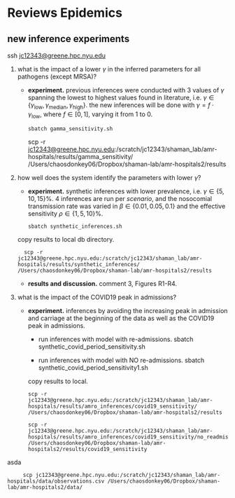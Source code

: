 # Reviews Epidemics

## new inference experiments

ssh jc12343@greene.hpc.nyu.edu

1. what is the impact of a lower $\gamma$ in the inferred parameters for all pathogens (except MRSA)?
   - **experiment.** previous inferences were conducted with 3 values of $\gamma$ spanning the lowest to highest values found in literature, i.e. $\gamma \in \{\gamma_{\text{low}},\gamma_{\text{median}},\gamma_{\text{high}}\}$. the new inferences will be done with $\gamma=f\cdot \gamma_{\text{low}}$, where $f \in [0,1]$, varying it from $1$ to $0$.

         sbatch gamma_sensitivity.sh

      scp -r jc12343@greene.hpc.nyu.edu:/scratch/jc12343/shaman_lab/amr-hospitals/results/gamma_sensitivity/ /Users/chaosdonkey06/Dropbox/shaman-lab/amr-hospitals2/results

2. how well does the system identify the parameters with lower $\gamma$?
   - **experiment.** synthetic inferences with lower prevalence, i.e. $\gamma\in \{5, 10, 15 \}\%$. 4 inferences are run per *scenario*, and the nosocomial transmission rate was varied in $\beta \in \{0.01, 0.05, 0.1\}$ and the effective sensitivity $\rho \in \{1, 5, 10\}\%$.

         sbatch synthetic_inferences.sh

   copy results to local db directory.

         scp -r jc12343@greene.hpc.nyu.edu:/scratch/jc12343/shaman_lab/amr-hospitals/results/synthetic_inferences/ /Users/chaosdonkey06/Dropbox/shaman-lab/amr-hospitals2/results

   - **results and discussion.** comment 3, Figures R1-R4.

3. what is the impact of the COVID19 peak in admissions?
   - **experiment.** inferences by avoiding the increasing peak in admission and carriage at the beginning of the data as well as the COVID19 peak in admissions.

      - run inferences with model with re-admissions.
         sbatch synthetic_covid_period_sensitivity.sh

      - run inferences with model with NO re-admissions.
         sbatch synthetic_covid_period_sensitivity1.sh

      copy results to local.

         scp -r jc12343@greene.hpc.nyu.edu:/scratch/jc12343/shaman_lab/amr-hospitals/results/amro_inferences/covid19_sensitivity/ /Users/chaosdonkey06/Dropbox/shaman-lab/amr-hospitals2/results

         scp -r jc12343@greene.hpc.nyu.edu:/scratch/jc12343/shaman_lab/amr-hospitals/results/amro_inferences/covid19_sensitivity/no_readmission /Users/chaosdonkey06/Dropbox/shaman-lab/amr-hospitals2/results/covid19_sensitivity

asda

         scp jc12343@greene.hpc.nyu.edu:/scratch/jc12343/shaman_lab/amr-hospitals/data/observations.csv /Users/chaosdonkey06/Dropbox/shaman-lab/amr-hospitals2/data/